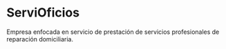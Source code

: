 # ServiOficios
Empresa enfocada en servicio de prestación de servicios profesionales de reparación domiciliaria.
